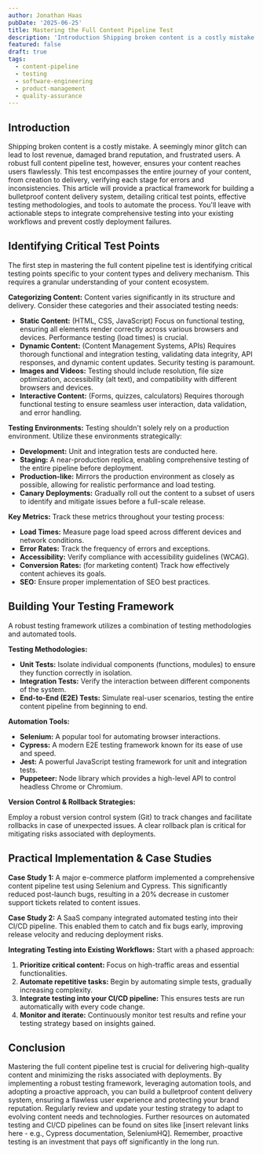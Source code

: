 ```yaml
---
author: Jonathan Haas
pubDate: '2025-06-25'
title: Mastering the Full Content Pipeline Test
description: 'Introduction Shipping broken content is a costly mistake. A seemingly minor glitch can lead to lost revenue, damaged brand reputation, and frustrated users.'
featured: false
draft: true
tags:
  - content-pipeline
  - testing
  - software-engineering
  - product-management
  - quality-assurance
---
```


## Introduction

Shipping broken content is a costly mistake. A seemingly minor glitch can lead to lost revenue, damaged brand reputation, and frustrated users. A robust full content pipeline test, however, ensures your content reaches users flawlessly. This test encompasses the entire journey of your content, from creation to delivery, verifying each stage for errors and inconsistencies. This article will provide a practical framework for building a bulletproof content delivery system, detailing critical test points, effective testing methodologies, and tools to automate the process. You'll leave with actionable steps to integrate comprehensive testing into your existing workflows and prevent costly deployment failures.

## Identifying Critical Test Points

The first step in mastering the full content pipeline test is identifying critical testing points specific to your content types and delivery mechanism. This requires a granular understanding of your content ecosystem.

**Categorizing Content:** Content varies significantly in its structure and delivery. Consider these categories and their associated testing needs:

- **Static Content:** (HTML, CSS, JavaScript) Focus on functional testing, ensuring all elements render correctly across various browsers and devices. Performance testing (load times) is crucial.
- **Dynamic Content:** (Content Management Systems, APIs) Requires thorough functional and integration testing, validating data integrity, API responses, and dynamic content updates. Security testing is paramount.
- **Images and Videos:** Testing should include resolution, file size optimization, accessibility (alt text), and compatibility with different browsers and devices.
- **Interactive Content:** (Forms, quizzes, calculators) Requires thorough functional testing to ensure seamless user interaction, data validation, and error handling.

**Testing Environments:** Testing shouldn't solely rely on a production environment. Utilize these environments strategically:

- **Development:** Unit and integration tests are conducted here.
- **Staging:** A near-production replica, enabling comprehensive testing of the entire pipeline before deployment.
- **Production-like:** Mirrors the production environment as closely as possible, allowing for realistic performance and load testing.
- **Canary Deployments:** Gradually roll out the content to a subset of users to identify and mitigate issues before a full-scale release.

**Key Metrics:** Track these metrics throughout your testing process:

- **Load Times:** Measure page load speed across different devices and network conditions.
- **Error Rates:** Track the frequency of errors and exceptions.
- **Accessibility:** Verify compliance with accessibility guidelines (WCAG).
- **Conversion Rates:** (for marketing content) Track how effectively content achieves its goals.
- **SEO:** Ensure proper implementation of SEO best practices.

## Building Your Testing Framework

A robust testing framework utilizes a combination of testing methodologies and automated tools.

**Testing Methodologies:**

- **Unit Tests:** Isolate individual components (functions, modules) to ensure they function correctly in isolation.
- **Integration Tests:** Verify the interaction between different components of the system.
- **End-to-End (E2E) Tests:** Simulate real-user scenarios, testing the entire content pipeline from beginning to end.

**Automation Tools:**

- **Selenium:** A popular tool for automating browser interactions.
- **Cypress:** A modern E2E testing framework known for its ease of use and speed.
- **Jest:** A powerful JavaScript testing framework for unit and integration tests.
- **Puppeteer:** Node library which provides a high-level API to control headless Chrome or Chromium.

**Version Control & Rollback Strategies:**

Employ a robust version control system (Git) to track changes and facilitate rollbacks in case of unexpected issues. A clear rollback plan is critical for mitigating risks associated with deployments.

## Practical Implementation & Case Studies

**Case Study 1:** A major e-commerce platform implemented a comprehensive content pipeline test using Selenium and Cypress. This significantly reduced post-launch bugs, resulting in a 20% decrease in customer support tickets related to content issues.

**Case Study 2:** A SaaS company integrated automated testing into their CI/CD pipeline. This enabled them to catch and fix bugs early, improving release velocity and reducing deployment risks.

**Integrating Testing into Existing Workflows:** Start with a phased approach:

1. **Prioritize critical content:** Focus on high-traffic areas and essential functionalities.
2. **Automate repetitive tasks:** Begin by automating simple tests, gradually increasing complexity.
3. **Integrate testing into your CI/CD pipeline:** This ensures tests are run automatically with every code change.
4. **Monitor and iterate:** Continuously monitor test results and refine your testing strategy based on insights gained.

## Conclusion

Mastering the full content pipeline test is crucial for delivering high-quality content and minimizing the risks associated with deployments. By implementing a robust testing framework, leveraging automation tools, and adopting a proactive approach, you can build a bulletproof content delivery system, ensuring a flawless user experience and protecting your brand reputation. Regularly review and update your testing strategy to adapt to evolving content needs and technologies. Further resources on automated testing and CI/CD pipelines can be found on sites like [insert relevant links here - e.g., Cypress documentation, SeleniumHQ]. Remember, proactive testing is an investment that pays off significantly in the long run.
